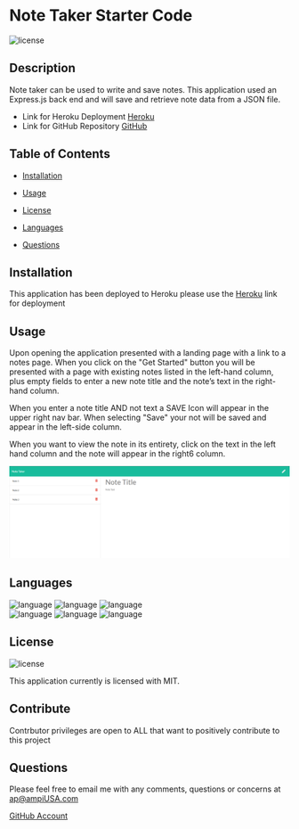 # Note Taker Starter Code
  ![license](https://img.shields.io/badge/license-MIT-critical?./license/MIT)

  ## Description
  Note taker can be used to write and save notes. This application used an Express.js back end and will save and retrieve note data from a JSON file.  

  * Link for Heroku Deployment [Heroku](https://weekly-challenge11-note-taker.herokuapp.com/)    
  * Link for GitHub Repository [GitHub](https://github.com/a7063p/week-11-challenge.git)  


  ## Table of Contents
  * [Installation](#Installation)
  * [Usage](#Usage)
  * [License](#License)
  * [Languages](#Languages)  
  
  
  * [Questions](##Questions) 
  

  ## Installation
  This application has been deployed to Heroku please use the [Heroku](https://weekly-challenge11-note-taker.herokuapp.com/) link for deployment

  ## Usage
  Upon opening the application presented with a landing page with a link to a notes page. When you click on the "Get Started" button you will be presented with a page with existing notes listed in the left-hand column, plus empty fields to enter a new note title and the note’s text in the right-hand column. 

  When you enter a note title AND not text a SAVE Icon will appear in the upper right nav bar. When selecting "Save" your not will be saved and appear in the left-side column.

  When you want to view the note in its entirety, click on the text in the left hand column and the note will appear in the right6 column.

  ![image](./image/note_taker.PNG)  
  
  ## Languages  
  ![language](https://img.shields.io/badge/JavaScript-critical)  ![language](https://img.shields.io/badge/ES6-critical)  ![language](https://img.shields.io/badge/Node-critical)  
  ![language](https://img.shields.io/badge/JavaScript-critical)  ![language](https://img.shields.io/badge/uniqid-critical)  ![language](https://img.shields.io/badge/Express-critical)    
 

  ## License
  ![license](https://img.shields.io/badge/license-MIT-critical)
  
  This application currently is licensed with MIT. 
 

  


  ## Contribute
  Contrbutor privileges are open to ALL that want to positively contribute to this project

  
  

  ## Questions
  Please feel free to email me with any comments, questions or concerns at ap@ampiUSA.com

  [GitHub Account](https://github.com/a7063p)

